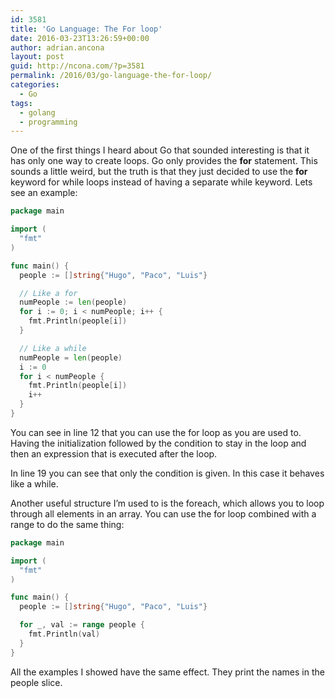 ```yaml
---
id: 3581
title: 'Go Language: The For loop'
date: 2016-03-23T13:26:59+00:00
author: adrian.ancona
layout: post
guid: http://ncona.com/?p=3581
permalink: /2016/03/go-language-the-for-loop/
categories:
  - Go
tags:
  - golang
  - programming
---
```

One of the first things I heard about Go that sounded interesting is that it has only one way to create loops. Go only provides the **for** statement. This sounds a little weird, but the truth is that they just decided to use the **for** keyword for while loops instead of having a separate while keyword. Lets see an example:

```go
package main

import (
  "fmt"
)

func main() {
  people := []string{"Hugo", "Paco", "Luis"}

  // Like a for
  numPeople := len(people)
  for i := 0; i < numPeople; i++ {
    fmt.Println(people[i])
  }

  // Like a while
  numPeople = len(people)
  i := 0
  for i < numPeople {
    fmt.Println(people[i])
    i++
  }
}
```

<!--more-->

You can see in line 12 that you can use the for loop as you are used to. Having the initialization followed by the condition to stay in the loop and then an expression that is executed after the loop.
  
In line 19 you can see that only the condition is given. In this case it behaves like a while.

Another useful structure I&#8217;m used to is the foreach, which allows you to loop through all elements in an array. You can use the for loop combined with a range to do the same thing:

```go
package main

import (
  "fmt"
)

func main() {
  people := []string{"Hugo", "Paco", "Luis"}

  for _, val := range people {
    fmt.Println(val)
  }
}
```

All the examples I showed have the same effect. They print the names in the people slice.
